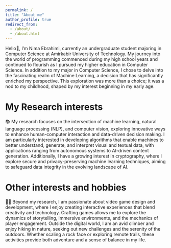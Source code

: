 ```yaml
---
permalink: /
title: "About me"
author_profile: true
redirect_from: 
  - /about/
  - /about.html
---
```


Hello👋, I’m Nima Ebrahimi, currently an undergraduate student majoring in Computer Science at Amirkabir University of Technology. My journey into the world of programming commenced during my high school years and continued to flourish as I pursued my higher education in Computer Science. In addition to my major in Computer Science, I chose to delve into the fascinating realm of Machine Learning, a decision that has significantly enriched my perspective. This exploration was more than a choice; it was a nod to my childhood, shaped by my interest beginning in my early age.

My Research interests
======
📚 My research focuses on the intersection of machine learning, natural language processing (NLP), and computer vision, exploring innovative ways to enhance human-computer interaction and data-driven decision making. I am particularly interested in developing algorithms that enable machines to better understand, generate, and interpret visual and textual data, with applications ranging from autonomous systems to AI-driven content generation. Additionally, I have a growing interest in cryptography, where I explore secure and privacy-preserving machine learning techniques, aiming to safeguard data integrity in the evolving landscape of AI.

Other interests and hobbies
======
🧗‍♀️ Beyond my research, I am passionate about video game design and development, where I enjoy creating interactive experiences that blend creativity and technology. Crafting games allows me to explore the dynamics of storytelling, immersive environments, and the mechanics of player engagement. Outside the digital world, I am an avid climber and enjoy hiking in nature, seeking out new challenges and the serenity of the outdoors. Whether scaling a rock face or exploring remote trails, these activities provide both adventure and a sense of balance in my life.